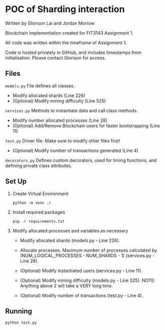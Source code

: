 # POC of Sharding interaction

Written by Glorison Lai and Jordan Morrow

Blockchain implementation created for FIT3143 Assignment 1.

All code was written within the timeframe of Assignment 1.

Code is hosted privately in GitHub, and includes timestamps from initialisation. Please contact Glorison for access.

## Files

`models.py` File defines all classes.

- Modify allocated shards (Line 226)
- (Optional) Modify mining difficulty (Line 525)

`services.py` Methods to instantiate data and call class methods.

- Modify number allocated processes (Line 28)
- (Optional) Add/Remove Blockchain users for faster bootstrapping (Line 11)

`test.py` Driver file. Make sure to modify other files first!

- (Optional) Modify number of transactions generated (Line 4)

`decorators.py` Defines custom decorators, used for timing functions, and defining private class attributes.

## Set Up

1. Create Virtual Environment

   `python -m venv ./`

2. Install required packages

   `pip -r requirements.txt`

3. Modify allocated processes and variables as necessary

   - Modify allocated shards (models.py - Line 226).
   - Allocate processes. Maximum number of processes calculated by (NUM_LOGICAL_PROCESSES - NUM_SHARDS - 1) (services.py - Line 28).

   - (Optional) Modify instantiated users (services.py - Line 11).
   - (Optional) Modify mining difficulty (models.py - Line 525). NOTE: Anything above 2 will take a VERY long time.
   - (Optional) Modify number of transactions (test.py - Line 4).

## Running

`python test.py`
